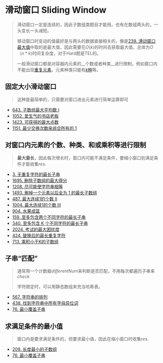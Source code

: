 # 滑动窗口 Sliding Window

> 滑动窗口一定是连续的，因此子数组类题目才能用。也有在数组两头的，一头变长一头减短。
>
> 移动窗口时变动的值最好是与两头的数据直接相关的，像是[239. 滑动窗口最大值](https://leetcode-cn.com/problems/sliding-window-maximum/)中取的是最大值，因此需要花$O(k)$的时间去获取最大值，总体为$O（n*k)$时间复杂度，对于Hard题是TEL的。
>
> 一般滑动窗口都是对容器内元素的__个数或者种类__进行限制，例如窗口内不能出现[重复元素](https://leetcode-cn.com/problems/longest-substring-without-repeating-characters/)，元素种类只能有[$k$种](https://leetcode-cn.com/problems/longest-substring-with-at-most-k-distinct-characters/)等。

## 固定大小滑动窗口

> 这种是最简单的，只需要对窗口进出元素进行简单运算即可

* [643. 子数组最大平均数 I](https://leetcode-cn.com/problems/maximum-average-subarray-i/)
* [1052. 爱生气的书店老板](https://leetcode-cn.com/problems/grumpy-bookstore-owner/)
* [1423. 可获得的最大点数](https://leetcode-cn.com/problems/maximum-points-you-can-obtain-from-cards/)
* [1151. 最少交换次数来组合所有的 1](https://leetcode-cn.com/problems/minimum-swaps-to-group-all-1s-together/)

## 对窗口内元素的个数、种类、和或乘积等进行限制

> __最大最长__，因此每次增长时，窗口内可能不满足条件，要缩小窗口到满足条件才能收集$res$.

* [3. 无重复字符的最长子串](https://leetcode-cn.com/problems/longest-substring-without-repeating-characters/)
* [1695. 删除子数组的最大得分](https://leetcode-cn.com/problems/maximum-erasure-value/)
* [1208. 尽可能使字符串相等](https://leetcode-cn.com/problems/get-equal-substrings-within-budget/)
* [1493. 删掉一个元素以后全为 1 的最长子数组](https://leetcode-cn.com/problems/longest-subarray-of-1s-after-deleting-one-element/)
* [487. 最大连续1的个数 II](https://leetcode-cn.com/problems/max-consecutive-ones-ii/)
* [1004. 最大连续1的个数 III](https://leetcode-cn.com/problems/max-consecutive-ones-iii/)
* [904. 水果成篮](https://leetcode-cn.com/problems/fruit-into-baskets/)
* [159. 至多包含两个不同字符的最长子串](https://leetcode-cn.com/problems/longest-substring-with-at-most-two-distinct-characters/)
* [340. 至多包含 K 个不同字符的最长子串](https://leetcode-cn.com/problems/longest-substring-with-at-most-k-distinct-characters/)
* [2024. 考试的最大困扰度](https://leetcode-cn.com/problems/maximize-the-confusion-of-an-exam/)
* [424. 替换后的最长重复字符](https://leetcode-cn.com/problems/longest-repeating-character-replacement/)
* [713. 乘积小于K的子数组](https://leetcode-cn.com/problems/subarray-product-less-than-k/)

## 子串“匹配”

> 通常用一个计数器$differentNum$来判断是否匹配，不用每次都遍历子串来$check$
>
> 字符限定时，可以用静态数组来充当哈希表。

* [567. 字符串的排列](https://leetcode-cn.com/problems/permutation-in-string/)
* [438. 找到字符串中所有字母异位词](https://leetcode-cn.com/problems/find-all-anagrams-in-a-string/)
* [76. 最小覆盖子串](https://leetcode-cn.com/problems/minimum-window-substring/)

## 求满足条件的最小值

> 窗口内是要求满足条件的，但要求最小值，因此在缩小窗口时收集$res$.

* [209. 长度最小的子数组](https://leetcode-cn.com/problems/minimum-size-subarray-sum/)
* [76. 最小覆盖子串](https://leetcode-cn.com/problems/minimum-window-substring/)
